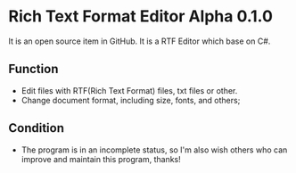 # Rich Text Format Editor Alpha 0.1.0
It is an open source item in GitHub. It is a RTF Editor which base on C#.
## Function
* Edit files with RTF(Rich Text Format) files, txt files or other.
* Change document format, including size, fonts, and others;
## Condition
* The program is in an incomplete status, so I'm also wish others who can improve and maintain this program, thanks!
